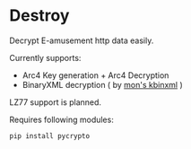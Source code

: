 # Destroy
Decrypt E-amusement http data easily.

Currently supports:
 - Arc4 Key generation + Arc4 Decryption
 - BinaryXML decryption ( by <a href="https://github.com/mon/kbinxml">mon's kbinxml</a> )
 
LZ77 support is planned.

Requires following modules:

```pip install pycrypto```

